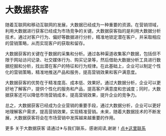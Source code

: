 # 大数据获客

随着互联网和移动互联网的发展，大数据已经成为一种重要的资源。在营销领域，利用大数据进行获客已经成为市场竞争的关键。大数据获客指的是利用大数据分析技术，通过对客户行为、偏好等数据进行分析，精准地锁定潜在客户，并采取相应的营销策略，从而实现客户的获取和留存。

大数据获客的关键在于数据的采集和分析。通过各种渠道收集客户数据，包括但不限于网站访问记录、社交媒体行为、购买记录等，然后借助大数据分析工具进行数据挖掘和分析，找出潜在客户的特征和行为规律。在此基础上，企业可以制定个性化的营销策略，精准地推送产品和服务，提高营销效果和客户满意度。

大数据获客的优势在于精准度高、成本低、效果好。通过大数据分析，企业可以更好地了解客户，提供个性化的服务和产品，提高客户满意度和忠诚度；同时，大数据获客还可以降低市场营销成本，提高营销效果，提升企业的竞争力。

总之，大数据获客已经成为企业营销的重要手段，通过大数据分析，企业可以更好地理解客户需求，提高营销效果，实现精准营销。未来，随着大数据技术的不断发展，大数据获客将会在市场营销中发挥越来越重要的作用。

更多 关于大数据获客 请通过✈与我们联系，感谢阅读,谢谢！[点✈这里联系](https://cc.k02.cc)